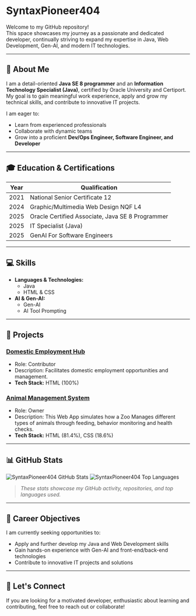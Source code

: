 # SyntaxPioneer404

Welcome to my GitHub repository!  
This space showcases my journey as a passionate and dedicated developer, continually striving to expand my expertise in Java, Web Development, Gen-AI, and modern IT technologies.

---

## 👤 About Me

I am a detail-oriented **Java SE 8 programmer** and an **Information Technology Specialist (Java)**, certified by Oracle University and Certiport. My goal is to gain meaningful work experience, apply and grow my technical skills, and contribute to innovative IT projects.

I am eager to:
- Learn from experienced professionals
- Collaborate with dynamic teams
- Grow into a proficient **Dev/Ops Engineer, Software Engineer, and Developer**

---

## 🎓 Education & Certifications

| Year | Qualification                                               |
|------|------------------------------------------------------------|
| 2021 | National Senior Certificate 12                              |
| 2024 | Graphic/Multimedia Web Design NQF L4                        |
| 2025 | Oracle Certified Associate, Java SE 8 Programmer            |
| 2025 | IT Specialist (Java)                                        |
| 2025 | GenAI For Software Engineers                                |

---

## 💻 Skills

- **Languages & Technologies:**  
  - Java  
  - HTML & CSS  
- **AI & Gen-AI:**  
  - Gen-AI  
  - AI Tool Prompting

---

## 🚀 Projects

### [Domestic Employment Hub](https://github.com/KwenaMasoma/Domestic-Employment-Hub)
- Role: Contributor
- Description: Facilitates domestic employment opportunities and management.
- **Tech Stack:** HTML (100%)

### [Animal Management System](https://github.com/SyntaxPioneer404/Animal-Management-System)
- Role: Owner
- Description: This Web App simulates how a Zoo Manages different types of animals through feeding, behavior monitoring and health checks.
- **Tech Stack:** HTML (81.4%), CSS (18.6%)

---

## 📊 GitHub Stats

![SyntaxPioneer404 GitHub Stats](https://github-readme-stats.vercel.app/api?username=SyntaxPioneer404&show_icons=true&theme=react)
![SyntaxPioneer404 Top Languages](https://github-readme-stats.vercel.app/api/top-langs/?username=SyntaxPioneer404&layout=compact&theme=react)

> _These stats showcase my GitHub activity, repositories, and top languages used._

---

## 🌱 Career Objectives

I am currently seeking opportunities to:
- Apply and further develop my Java and Web Development skills
- Gain hands-on experience with Gen-AI and front-end/back-end technologies
- Contribute to innovative IT projects and solutions

---

## 🤝 Let's Connect

If you are looking for a motivated developer, enthusiastic about learning and contributing, feel free to reach out or collaborate!
